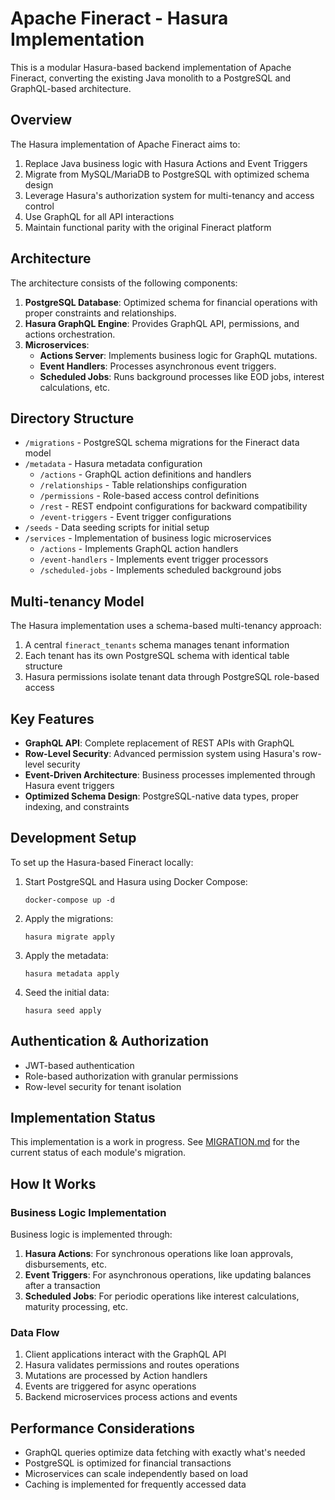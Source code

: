 # Apache Fineract - Hasura Implementation

This is a modular Hasura-based backend implementation of Apache Fineract, converting the existing Java monolith to a PostgreSQL and GraphQL-based architecture.

## Overview

The Hasura implementation of Apache Fineract aims to:

1. Replace Java business logic with Hasura Actions and Event Triggers
2. Migrate from MySQL/MariaDB to PostgreSQL with optimized schema design
3. Leverage Hasura's authorization system for multi-tenancy and access control
4. Use GraphQL for all API interactions
5. Maintain functional parity with the original Fineract platform

## Architecture

The architecture consists of the following components:

1. **PostgreSQL Database**: Optimized schema for financial operations with proper constraints and relationships.
2. **Hasura GraphQL Engine**: Provides GraphQL API, permissions, and actions orchestration.
3. **Microservices**:
   - **Actions Server**: Implements business logic for GraphQL mutations.
   - **Event Handlers**: Processes asynchronous event triggers.
   - **Scheduled Jobs**: Runs background processes like EOD jobs, interest calculations, etc.

## Directory Structure

- `/migrations` - PostgreSQL schema migrations for the Fineract data model
- `/metadata` - Hasura metadata configuration
  - `/actions` - GraphQL action definitions and handlers
  - `/relationships` - Table relationships configuration
  - `/permissions` - Role-based access control definitions
  - `/rest` - REST endpoint configurations for backward compatibility
  - `/event-triggers` - Event trigger configurations
- `/seeds` - Data seeding scripts for initial setup
- `/services` - Implementation of business logic microservices
  - `/actions` - Implements GraphQL action handlers
  - `/event-handlers` - Implements event trigger processors
  - `/scheduled-jobs` - Implements scheduled background jobs

## Multi-tenancy Model

The Hasura implementation uses a schema-based multi-tenancy approach:

1. A central `fineract_tenants` schema manages tenant information
2. Each tenant has its own PostgreSQL schema with identical table structure
3. Hasura permissions isolate tenant data through PostgreSQL role-based access

## Key Features

- **GraphQL API**: Complete replacement of REST APIs with GraphQL
- **Row-Level Security**: Advanced permission system using Hasura's row-level security
- **Event-Driven Architecture**: Business processes implemented through Hasura event triggers
- **Optimized Schema Design**: PostgreSQL-native data types, proper indexing, and constraints

## Development Setup

To set up the Hasura-based Fineract locally:

1. Start PostgreSQL and Hasura using Docker Compose:
   ```
   docker-compose up -d
   ```

2. Apply the migrations:
   ```
   hasura migrate apply
   ```

3. Apply the metadata:
   ```
   hasura metadata apply
   ```

4. Seed the initial data:
   ```
   hasura seed apply
   ```

## Authentication & Authorization

- JWT-based authentication
- Role-based authorization with granular permissions
- Row-level security for tenant isolation

## Implementation Status

This implementation is a work in progress. See [MIGRATION.md](./MIGRATION.md) for the current status of each module's migration.

## How It Works

### Business Logic Implementation

Business logic is implemented through:

1. **Hasura Actions**: For synchronous operations like loan approvals, disbursements, etc.
2. **Event Triggers**: For asynchronous operations, like updating balances after a transaction
3. **Scheduled Jobs**: For periodic operations like interest calculations, maturity processing, etc.

### Data Flow

1. Client applications interact with the GraphQL API
2. Hasura validates permissions and routes operations
3. Mutations are processed by Action handlers
4. Events are triggered for async operations
5. Backend microservices process actions and events

## Performance Considerations

- GraphQL queries optimize data fetching with exactly what's needed
- PostgreSQL is optimized for financial transactions
- Microservices can scale independently based on load
- Caching is implemented for frequently accessed data
